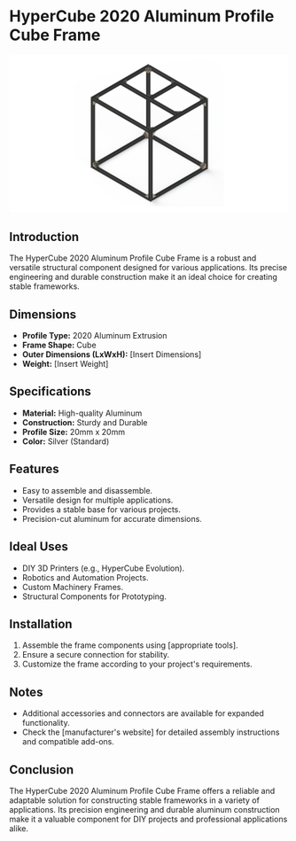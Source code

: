 # HyperCube 2020 Aluminum Profile Cube Frame

![hyper_cube_basic_frame](/docs/images/specifications/hyper_cube_frame_2020_basic_kit.png)

## Introduction

The HyperCube 2020 Aluminum Profile Cube Frame is a robust and versatile structural component designed for various applications. Its precise engineering and durable construction make it an ideal choice for creating stable frameworks.

## Dimensions

- **Profile Type:** 2020 Aluminum Extrusion
- **Frame Shape:** Cube
- **Outer Dimensions (LxWxH):** [Insert Dimensions]
- **Weight:** [Insert Weight]

## Specifications

- **Material:** High-quality Aluminum
- **Construction:** Sturdy and Durable
- **Profile Size:** 20mm x 20mm
- **Color:** Silver (Standard)

## Features

- Easy to assemble and disassemble.
- Versatile design for multiple applications.
- Provides a stable base for various projects.
- Precision-cut aluminum for accurate dimensions.

## Ideal Uses

- DIY 3D Printers (e.g., HyperCube Evolution).
- Robotics and Automation Projects.
- Custom Machinery Frames.
- Structural Components for Prototyping.

## Installation

1. Assemble the frame components using [appropriate tools].
2. Ensure a secure connection for stability.
3. Customize the frame according to your project's requirements.

## Notes

- Additional accessories and connectors are available for expanded functionality.
- Check the [manufacturer's website] for detailed assembly instructions and compatible add-ons.

## Conclusion

The HyperCube 2020 Aluminum Profile Cube Frame offers a reliable and adaptable solution for constructing stable frameworks in a variety of applications. Its precision engineering and durable aluminum construction make it a valuable component for DIY projects and professional applications alike.
